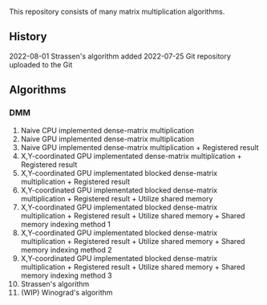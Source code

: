 This repository consists of many matrix multiplication algorithms.

## History ##
2022-08-01 Strassen's algorithm added
2022-07-25 Git repository uploaded to the Git

## Algorithms ##
### DMM ###
1. Naive CPU implemented dense-matrix multiplication
2. Naive GPU implemented dense-matrix multiplication
3. Naive GPU implemented dense-matrix multiplication + Registered result 
4. X,Y-coordinated GPU implementated dense-matrix multiplication + Registered result
5. X,Y-coordinated GPU implementated blocked dense-matrix multiplication + Registered result
6. X,Y-coordinated GPU implementated blocked dense-matrix multiplication + Registered result + Utilize shared memory
7. X,Y-coordinated GPU implementated blocked dense-matrix multiplication + Registered result + Utilize shared memory + Shared memory indexing method 1
8. X,Y-coordinated GPU implementated blocked dense-matrix multiplication + Registered result + Utilize shared memory + Shared memory indexing method 2
9. X,Y-coordinated GPU implementated blocked dense-matrix multiplication + Registered result + Utilize shared memory + Shared memory indexing method 3
10. Strassen's algorithm
11. (WIP) Winograd's algorithm